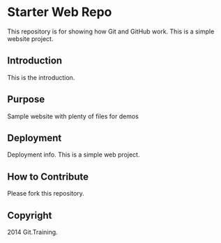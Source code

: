 # Starter Web Repo

This repository is for showing how Git and GitHub work. This is a simple website project.

## Introduction

This is the introduction.

## Purpose

Sample website with plenty of files for demos

## Deployment

Deployment info. This is a simple web project.

## How to Contribute

Please fork this repository.

## Copyright

2014 Git.Training.